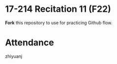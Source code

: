 # 17-214 Recitation 11 (F22)
**Fork** this repository to use for practicing Github flow.

# Attendance
zhiyuanj